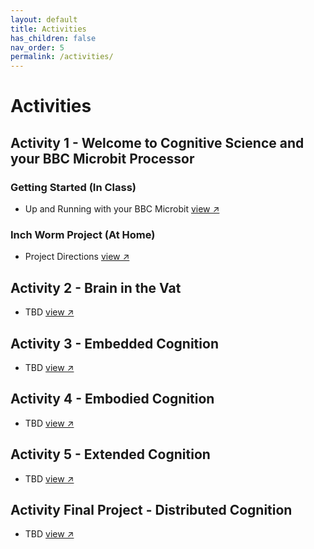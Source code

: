 ```yaml
---
layout: default
title: Activities
has_children: false
nav_order: 5
permalink: /activities/
---
```


# Activities

## Activity 1 - Welcome to Cognitive Science and your BBC Microbit Processor

### Getting Started (In Class)

- Up and Running with your BBC Microbit <a href="https://microbit.org/get-started/first-steps/introduction/" target="_blank" rel="noopener">view &#x2197;</a>

### Inch Worm Project (At Home)

- Project Directions <a href="https://makecode.microbit.org/projects/inchworm" target="_blank" rel="noopener">view &#x2197;</a>

## Activity 2 - Brain in the Vat

- TBD <a href="#" target="_blank" rel="noopener">view &#x2197;</a>

## Activity 3 - Embedded Cognition

- TBD <a href="#" target="_blank" rel="noopener">view &#x2197;</a>

## Activity 4 - Embodied Cognition

- TBD <a href="#" target="_blank" rel="noopener">view &#x2197;</a>

## Activity 5 - Extended Cognition

- TBD <a href="#" target="_blank" rel="noopener">view &#x2197;</a>

## Activity Final Project - Distributed Cognition

- TBD <a href="#" target="_blank" rel="noopener">view &#x2197;</a>
